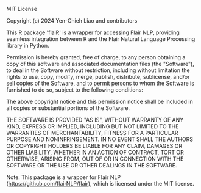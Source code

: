 MIT License

Copyright (c) 2024 Yen-Chieh Liao and contributors

This R package 'flaiR' is a wrapper for accessing Flair NLP, providing seamless 
integration between R and the Flair Natural Language Processing library in Python.

Permission is hereby granted, free of charge, to any person obtaining a copy
of this software and associated documentation files (the "Software"), to deal
in the Software without restriction, including without limitation the rights
to use, copy, modify, merge, publish, distribute, sublicense, and/or sell
copies of the Software, and to permit persons to whom the Software is
furnished to do so, subject to the following conditions:

The above copyright notice and this permission notice shall be included in all
copies or substantial portions of the Software.

THE SOFTWARE IS PROVIDED "AS IS", WITHOUT WARRANTY OF ANY KIND, EXPRESS OR
IMPLIED, INCLUDING BUT NOT LIMITED TO THE WARRANTIES OF MERCHANTABILITY,
FITNESS FOR A PARTICULAR PURPOSE AND NONINFRINGEMENT. IN NO EVENT SHALL THE
AUTHORS OR COPYRIGHT HOLDERS BE LIABLE FOR ANY CLAIM, DAMAGES OR OTHER
LIABILITY, WHETHER IN AN ACTION OF CONTRACT, TORT OR OTHERWISE, ARISING FROM,
OUT OF OR IN CONNECTION WITH THE SOFTWARE OR THE USE OR OTHER DEALINGS IN THE
SOFTWARE.

Note: This package is a wrapper for Flair NLP (https://github.com/flairNLP/flair), 
which is licensed under the MIT license.
